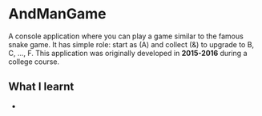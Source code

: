 # AndManGame

A console application where you can play a game similar to the famous snake game. It has simple role: start as (A) and collect (&) to upgrade to B, C, ..., F.
This application was originally developed in **2015-2016** during a college course.

## What I learnt

* 
